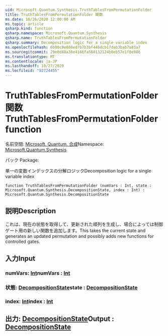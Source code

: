 ```yaml
---
uid: Microsoft.Quantum.Synthesis.TruthTablesFromPermutationFolder
title: TruthTablesFromPermutationFolder 関数
ms.date: 10/26/2020 12:00:00 AM
ms.topic: article
qsharp.kind: function
qsharp.namespace: Microsoft.Quantum.Synthesis
qsharp.name: TruthTablesFromPermutationFolder
qsharp.summary: Decomposition logic for a single variable index
ms.openlocfilehash: 6b00c9e880ed7b7b3bf446dcb17dab3bab7a83a7
ms.sourcegitcommit: 29e0d88a30e4166fa580132124b0eb57e1f0e986
ms.translationtype: MT
ms.contentlocale: ja-JP
ms.lasthandoff: 10/27/2020
ms.locfileid: "92724455"
---
```

# <a name="truthtablesfrompermutationfolder-function"></a><span data-ttu-id="32dbb-102">TruthTablesFromPermutationFolder 関数</span><span class="sxs-lookup"><span data-stu-id="32dbb-102">TruthTablesFromPermutationFolder function</span></span>

<span data-ttu-id="32dbb-103">名前空間: [Microsoft. Quantum. 合成](xref:Microsoft.Quantum.Synthesis)</span><span class="sxs-lookup"><span data-stu-id="32dbb-103">Namespace: [Microsoft.Quantum.Synthesis](xref:Microsoft.Quantum.Synthesis)</span></span>

<span data-ttu-id="32dbb-104">パック [](https://nuget.org/packages/)</span><span class="sxs-lookup"><span data-stu-id="32dbb-104">Package: [](https://nuget.org/packages/)</span></span>


<span data-ttu-id="32dbb-105">単一の変数インデックスの分解ロジック</span><span class="sxs-lookup"><span data-stu-id="32dbb-105">Decomposition logic for a single variable index</span></span>

```qsharp
function TruthTablesFromPermutationFolder (numVars : Int, state : Microsoft.Quantum.Synthesis.DecompositionState, index : Int) : Microsoft.Quantum.Synthesis.DecompositionState
```


## <a name="description"></a><span data-ttu-id="32dbb-106">説明</span><span class="sxs-lookup"><span data-stu-id="32dbb-106">Description</span></span>

<span data-ttu-id="32dbb-107">これは、現在の状態を取得して、更新された順列を生成し、場合によっては制御ゲート用の新しい関数を追加します。</span><span class="sxs-lookup"><span data-stu-id="32dbb-107">This takes the current state and generates an updated permutation and possibly adds new functions for controlled gates.</span></span>

## <a name="input"></a><span data-ttu-id="32dbb-108">入力</span><span class="sxs-lookup"><span data-stu-id="32dbb-108">Input</span></span>

### <a name="numvars--int"></a><span data-ttu-id="32dbb-109">numVars: [Int](xref:microsoft.quantum.lang-ref.int)</span><span class="sxs-lookup"><span data-stu-id="32dbb-109">numVars : [Int](xref:microsoft.quantum.lang-ref.int)</span></span>




### <a name="state--decompositionstate"></a><span data-ttu-id="32dbb-110">状態: [DecompositionState](xref:Microsoft.Quantum.Synthesis.DecompositionState)</span><span class="sxs-lookup"><span data-stu-id="32dbb-110">state : [DecompositionState](xref:Microsoft.Quantum.Synthesis.DecompositionState)</span></span>




### <a name="index--int"></a><span data-ttu-id="32dbb-111">index: [Int](xref:microsoft.quantum.lang-ref.int)</span><span class="sxs-lookup"><span data-stu-id="32dbb-111">index : [Int](xref:microsoft.quantum.lang-ref.int)</span></span>





## <a name="output--decompositionstate"></a><span data-ttu-id="32dbb-112">出力: [DecompositionState](xref:Microsoft.Quantum.Synthesis.DecompositionState)</span><span class="sxs-lookup"><span data-stu-id="32dbb-112">Output : [DecompositionState](xref:Microsoft.Quantum.Synthesis.DecompositionState)</span></span>

